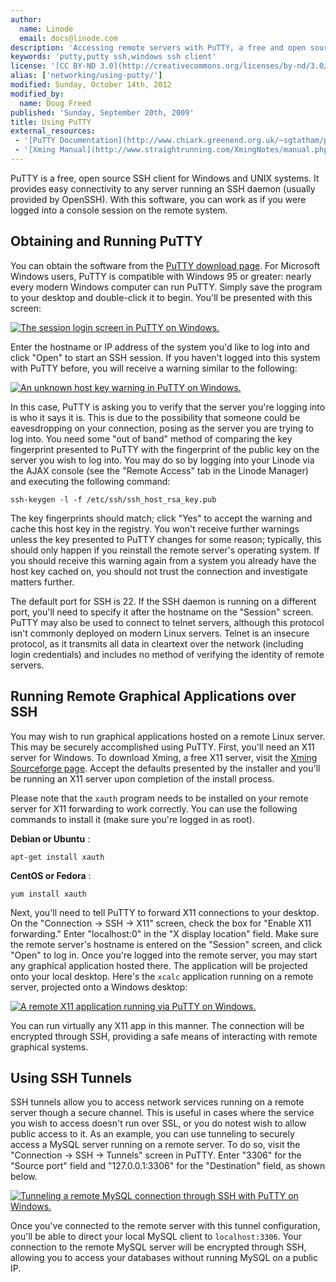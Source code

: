 ```yaml
---
author:
  name: Linode
  email: docs@linode.com
description: 'Accessing remote servers with PuTTY, a free and open source SSH client for Windows and UNIX systems.'
keywords: 'putty,putty ssh,windows ssh client'
license: '[CC BY-ND 3.0](http://creativecommons.org/licenses/by-nd/3.0/us/)'
alias: ['networking/using-putty/']
modified: Sunday, October 14th, 2012
modified_by:
  name: Doug Freed
published: 'Sunday, September 20th, 2009'
title: Using PuTTY
external_resources:
 - '[PuTTY Documentation](http://www.chiark.greenend.org.uk/~sgtatham/putty/docs.html)'
 - '[Xming Manual](http://www.straightrunning.com/XmingNotes/manual.php)'
---
```


PuTTY is a free, open source SSH client for Windows and UNIX systems. It provides easy connectivity to any server running an SSH daemon (usually provided by OpenSSH). With this software, you can work as if you were logged into a console session on the remote system.

## Obtaining and Running PuTTY

You can obtain the software from the [PuTTY download page](http://www.chiark.greenend.org.uk/~sgtatham/putty/download.html). For Microsoft Windows users, PuTTY is compatible with Windows 95 or greater: nearly every modern Windows computer can run PuTTY. Simply save the program to your desktop and double-click it to begin. You'll be presented with this screen:

[![The session login screen in PuTTY on Windows.](/docs/assets/160-putty-01-session.png)](/docs/assets/160-putty-01-session.png)

Enter the hostname or IP address of the system you'd like to log into and click "Open" to start an SSH session. If you haven't logged into this system with PuTTY before, you will receive a warning similar to the following:

[![An unknown host key warning in PuTTY on Windows.](/docs/assets/161-putty-02-host-key-warning.png)](/docs/assets/161-putty-02-host-key-warning.png)

In this case, PuTTY is asking you to verify that the server you're logging into is who it says it is. This is due to the possibility that someone could be eavesdropping on your connection, posing as the server you are trying to log into. You need some "out of band" method of comparing the key fingerprint presented to PuTTY with the fingerprint of the public key on the server you wish to log into. You may do so by logging into your Linode via the AJAX console (see the "Remote Access" tab in the Linode Manager) and executing the following command:

    ssh-keygen -l -f /etc/ssh/ssh_host_rsa_key.pub

The key fingerprints should match; click "Yes" to accept the warning and cache this host key in the registry. You won't receive further warnings unless the key presented to PuTTY changes for some reason; typically, this should only happen if you reinstall the remote server's operating system. If you should receive this warning again from a system you already have the host key cached on, you should not trust the connection and investigate matters further.

The default port for SSH is 22. If the SSH daemon is running on a different port, you'll need to specify it after the hostname on the "Session" screen. PuTTY may also be used to connect to telnet servers, although this protocol isn't commonly deployed on modern Linux servers. Telnet is an insecure protocol, as it transmits all data in cleartext over the network (including login credentials) and includes no method of verifying the identity of remote servers.

## Running Remote Graphical Applications over SSH

You may wish to run graphical applications hosted on a remote Linux server. This may be securely accomplished using PuTTY. First, you'll need an X11 server for Windows. To download Xming, a free X11 server, visit the [Xming Sourceforge page](http://sourceforge.net/projects/xming/). Accept the defaults presented by the installer and you'll be running an X11 server upon completion of the install process.

Please note that the `xauth` program needs to be installed on your remote server for X11 forwarding to work correctly. You can use the following commands to install it (make sure you're logged in as root).

**Debian or Ubuntu** :

    apt-get install xauth 

**CentOS or Fedora** :

    yum install xauth 

Next, you'll need to tell PuTTY to forward X11 connections to your desktop. On the "Connection -\> SSH -\> X11" screen, check the box for "Enable X11 forwarding." Enter "localhost:0" in the "X display location" field. Make sure the remote server's hostname is entered on the "Session" screen, and click "Open" to log in. Once you're logged into the remote server, you may start any graphical application hosted there. The application will be projected onto your local desktop. Here's the `xcalc` application running on a remote server, projected onto a Windows desktop:

[![A remote X11 application running via PuTTY on Windows.](/docs/assets/162-putty-03-xcalc-running.png)](/docs/assets/162-putty-03-xcalc-running.png)

You can run virtually any X11 app in this manner. The connection will be encrypted through SSH, providing a safe means of interacting with remote graphical systems.

## Using SSH Tunnels

SSH tunnels allow you to access network services running on a remote server though a secure channel. This is useful in cases where the service you wish to access doesn't run over SSL, or you do notest wish to allow public access to it. As an example, you can use tunneling to securely access a MySQL server running on a remote server. To do so, visit the "Connection -\> SSH -\> Tunnels" screen in PuTTY. Enter "3306" for the "Source port" field and "127.0.0.1:3306" for the "Destination" field, as shown below.

[![Tunneling a remote MySQL connection through SSH with PuTTY on Windows.](/docs/assets/163-putty-04-mysql-ssh-tunnel.png)](/docs/assets/163-putty-04-mysql-ssh-tunnel.png)

Once you've connected to the remote server with this tunnel configuration, you'll be able to direct your local MySQL client to `localhost:3306`. Your connection to the remote MySQL server will be encrypted through SSH, allowing you to access your databases without running MySQL on a public IP.